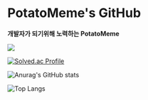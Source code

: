 PotatoMeme's GitHub
==================

**개발자가 되기위해 노력하는 PotatoMeme**

<img src="https://api.opgc.me/githubs/users/PotatoMeme/tag/?theme=basic" />

[![Solved.ac Profile](http://mazassumnida.wtf/api/v2/generate_badge?boj=kshk0897)](https://solved.ac/kshk0897/)

![Anurag's GitHub stats](https://github-readme-stats.vercel.app/api?username=PotatoMeme&show_icons=true&theme=radical)

![Top Langs](https://github-readme-stats.vercel.app/api/top-langs/?username=PotatoMeme&layout=compact&theme=tokyonight)
